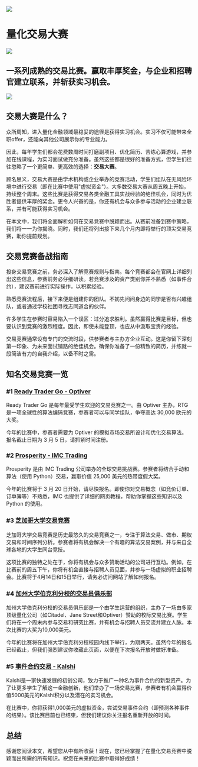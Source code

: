 ![](https://fastly.jsdelivr.net/gh/bucketio/img11@main/2024/10/21/1729466068183-23134fce-3131-4262-b18c-f378d71af4f6.gif)

# 量化交易大赛
![](https://fastly.jsdelivr.net/gh/bucketio/img9@main/2024/10/20/1729465031968-b3c8959e-1d37-4b8a-91b1-b0b0dfe25143.png)

## 一系列成熟的交易比赛。赢取丰厚奖金，与企业和招聘官建立联系，并斩获实习机会。

![](https://fastly.jsdelivr.net/gh/bucketio/img12@main/2025/02/06/1738823480945-798e46f7-6058-4766-bb41-43138e3f7c39.JPG)

## 交易大赛是什么？

众所周知，进入量化金融领域最稳妥的途径是获得实习机会。实习不仅可能带来全职offer，还能向其他公司展示你的专业能力。

因此，每年学生们都会花费数周时间打磨副项目、优化简历、苦练心算游戏，并参加在线课程，为实习面试做充分准备。虽然这些都是很好的准备方式，但学生们往往忽略了一个更简单、更高效的选择：**交易大赛**。

顾名思义，交易大赛是由学术机构或企业举办的竞赛活动，学生们组队在无风险环境中进行交易（即在比赛中使用"虚拟资金"）。大多数交易大赛从周五晚上开始，持续整个周末。这些比赛是获得交易各类金融工具实战经验的绝佳机会，同时为优胜者提供丰厚的奖金。更令人兴奋的是，你还有机会与众多参与活动的企业建立联系，并有可能获得实习机会。

在本文中，我们将全面解析如何在交易竞赛中脱颖而出。从赛前准备到赛中策略，我们将一一为你揭晓。同时，我们还将列出接下来几个月内即将举行的顶尖交易竞赛，助你提前规划。

## 交易竞赛备战指南

投身交易竞赛之前，务必深入了解竞赛规则与指南。每个竞赛都会在官网上详细列出这些信息，参赛前务必仔细研读。若竞赛涉及的资产类别你并不熟悉（如事件合约），建议赛前进行实际操作，以积累经验。

熟悉竞赛流程后，接下来便是组建你的团队。不妨先问问身边的同学是否有兴趣组队，或者通过学校社团寻找志同道合的伙伴。

许多学生在参赛时容易陷入一个误区：过分追求胜利。虽然赢得比赛是目标，但也要认识到竞赛的激烈程度。因此，即使未能登顶，也应从中汲取宝贵的经验。

交易竞赛通常设有专门的交流时段，供参赛者与主办方企业互动。这是你留下深刻第一印象、为未来面试铺路的绝佳机会。确保你准备了一份精致的简历，并练就一段简洁有力的自我介绍，以备不时之需。

## 知名交易竞赛一览
### \#1 [Ready Trader Go - Optiver](https://readytradergo.optiver.com/)

Ready Trader Go 是每年最受学生欢迎的交易竞赛之一。由 Optiver 主办，RTG 是一项全球性的算法编码竞赛，参赛者可以与同学组队，争夺高达 30,000 欧元的大奖。

今年的比赛中，参赛者需要为 Optiver 的模拟市场交易所设计和优化交易算法。报名截止日期为 3 月 5 日，请抓紧时间注册。

### \#2 [Prosperity - IMC Trading](https://prosperity.imc.com/)

Prosperity 是由 IMC Trading 公司举办的全球交易挑战赛。参赛者将结合手动和算法（使用 Python）交易，赢取价值 25,000 美元的热带度假大奖。

今年的比赛将于 3 月 20 日开始，请尽快报名。即使你对交易概念（如竞价订单、订单簿等）不熟悉，IMC 也提供了详细的网页教程，帮助你掌握这些知识以及 Python 的使用。

### \#3 [芝加哥大学交易竞赛](https://tradingcompetition.uchicago.edu/)

芝加哥大学交易竞赛是历史最悠久的交易竞赛之一，专注于算法交易、做市、期权交易和时间序列分析。参赛者将有机会解决一个有趣的算法交易案例，并与来自全球各地的大学生同台竞技。

这项比赛的独特之处在于，你将有机会与众多赞助活动的公司进行互动。例如，在比赛前的周五下午，你将有机会直接与招聘人员见面，并参与一场虚拟的职业招聘会。比赛将于4月14日和15日举行，请务必访问网站了解如何报名。

### \#4 [加州大学伯克利分校的交易员俱乐部](https://traders.berkeley.edu/competition.html)

加州大学伯克利分校的交易员俱乐部是一个由学生运营的组织，主办了一场由多家顶级量化公司（如Citadel、Jane Street和Optiver）赞助的校际交易比赛。学生们将在一个周末内参与交易和研究比赛，并有机会与招聘人员交流并建立人脉。本次比赛的大奖为10,000美元。

今年的比赛将在加州大学伯克利分校校园内线下举行，为期两天。虽然今年的报名已经截止，但我们强烈建议你收藏此页面，以便在下次报名开放时做好准备。

### \#5 [事件合约交易 - Kalshi](https://kalshi.com/edu)

Kalshi是一家快速发展的初创公司，致力于推广一种名为事件合约的新型资产。为了让更多学生了解这一金融创新，他们举办了一场交易比赛，参赛者有机会赢得价值5000美元的Kalshi积分以及潜在的实习机会。

在比赛中，你将获得1,000美元的虚拟资金，尝试交易事件合约（即预测各种事件的结果）。该比赛目前也已结束，但我们建议你关注报名重新开放的时间。

## 总结
感谢您阅读本文，希望您从中有所收获！现在，您已经掌握了在量化交易竞赛中脱颖而出所需的所有知识。祝您在未来的比赛中取得好成绩！ 
